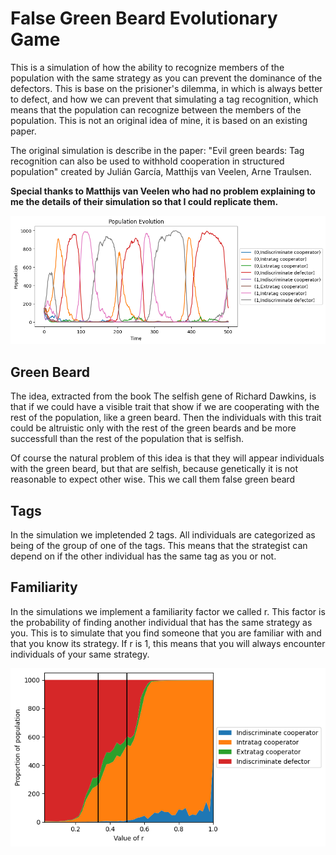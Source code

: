 # False Green Beard Evolutionary Game

This is a simulation of how the ability to recognize members of the population with the same strategy as you can prevent the dominance of the defectors. This is base on the prisioner's dilemma, in which is always better to defect, and how we can prevent that simulating a tag recognition, which means that the population can recognize between the members of the population. This is not an original idea of mine, it is based on an existing paper.

The original simulation is describe in the paper: "Evil green beards: Tag recognition can also be used to withhold cooperation in structured population" created by Julián García, Matthijs van Veelen, Arne Traulsen.

**Special thanks to Matthijs van Veelen who had no problem explaining to me the details of their simulation so that I could replicate them.**

![Screenshot](./assets/Normal_green_beard_cicle.png)

## Green Beard

The idea, extracted from the book The selfish gene of Richard Dawkins, is that if we could have a visible trait that show if we are cooperating with the rest of the population, like a green beard. Then the individuals with this trait could be altruistic only with the rest of the green beards and be more successfull than the rest of the population that is selfish.

Of course the natural problem of this idea is that they will appear individuals with the green beard, but that are selfish, because genetically it is not reasonable to expect other wise. This we call them false green beard

## Tags

In the simulation we impletended 2 tags. All individuals are categorized as being of the group of one of the tags. This means that the strategist can depend on if the other individual has the same tag as you or not.

## Familiarity

In the simulations we implement a familiarity factor we called r. This factor is the probability of finding another individual that has the same strategy as you. This is to simulate that you find someone that you are familiar with and that you know its strategy. If r is 1, this means that you will always encounter individuals of your same strategy.

![Screenshot](./assets/Strategies_depending_of_tag_recognition_r05.png)

